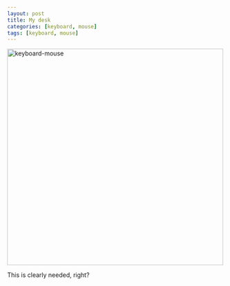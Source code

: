 ```yaml
---
layout: post
title: My desk
categories: [keyboard, mouse]
tags: [keyboard, mouse]
---
```


<img src="{{ site.baseurl }}/images/keyboard-mouse.jpg" alt="keyboard-mouse" style="width: 500px;"/>

This is clearly needed, right?